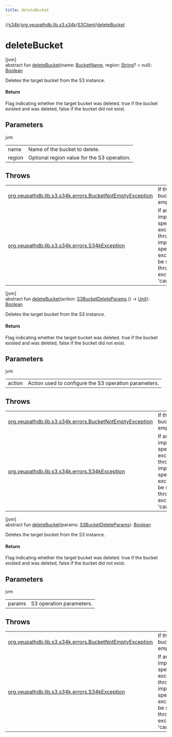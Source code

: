 ```yaml
---
title: deleteBucket
---
```

//[s34k](../../../index.html)/[org.veupathdb.lib.s3.s34k](../index.html)/[S3Client](index.html)/[deleteBucket](delete-bucket.html)



# deleteBucket



[jvm]\
abstract fun [deleteBucket](delete-bucket.html)(name: [BucketName](../../org.veupathdb.lib.s3.s34k.fields/-bucket-name/index.html), region: [String](https://kotlinlang.org/api/latest/jvm/stdlib/kotlin/-string/index.html)? = null): [Boolean](https://kotlinlang.org/api/latest/jvm/stdlib/kotlin/-boolean/index.html)



Deletes the target bucket from the S3 instance.



#### Return



Flag indicating whether the target bucket was deleted.  true if the bucket existed and was deleted, false if the bucket did not exist.



## Parameters


jvm

| | |
|---|---|
| name | Name of the bucket to delete. |
| region | Optional region value for the S3 operation. |



## Throws


| | |
|---|---|
| [org.veupathdb.lib.s3.s34k.errors.BucketNotEmptyException](../../org.veupathdb.lib.s3.s34k.errors/-bucket-not-empty-exception/index.html) | If the target bucket is not empty. |
| [org.veupathdb.lib.s3.s34k.errors.S34kException](../../org.veupathdb.lib.s3.s34k.errors/-s34k-exception/index.html) | If an implementation specific exception is thrown. The implementation specific exception will be set to the thrown exception's 'cause' value. |




[jvm]\
abstract fun [deleteBucket](delete-bucket.html)(action: [S3BucketDeleteParams](../../org.veupathdb.lib.s3.s34k.requests.client/-s3-bucket-delete-params/index.html).() -&gt; [Unit](https://kotlinlang.org/api/latest/jvm/stdlib/kotlin/-unit/index.html)): [Boolean](https://kotlinlang.org/api/latest/jvm/stdlib/kotlin/-boolean/index.html)



Deletes the target bucket from the S3 instance.



#### Return



Flag indicating whether the target bucket was deleted.  true if the bucket existed and was deleted, false if the bucket did not exist.



## Parameters


jvm

| | |
|---|---|
| action | Action used to configure the S3 operation parameters. |



## Throws


| | |
|---|---|
| [org.veupathdb.lib.s3.s34k.errors.BucketNotEmptyException](../../org.veupathdb.lib.s3.s34k.errors/-bucket-not-empty-exception/index.html) | If the target bucket is not empty. |
| [org.veupathdb.lib.s3.s34k.errors.S34kException](../../org.veupathdb.lib.s3.s34k.errors/-s34k-exception/index.html) | If an implementation specific exception is thrown. The implementation specific exception will be set to the thrown exception's 'cause' value. |




[jvm]\
abstract fun [deleteBucket](delete-bucket.html)(params: [S3BucketDeleteParams](../../org.veupathdb.lib.s3.s34k.requests.client/-s3-bucket-delete-params/index.html)): [Boolean](https://kotlinlang.org/api/latest/jvm/stdlib/kotlin/-boolean/index.html)



Deletes the target bucket from the S3 instance.



#### Return



Flag indicating whether the target bucket was deleted.  true if the bucket existed and was deleted, false if the bucket did not exist.



## Parameters


jvm

| | |
|---|---|
| params | S3 operation parameters. |



## Throws


| | |
|---|---|
| [org.veupathdb.lib.s3.s34k.errors.BucketNotEmptyException](../../org.veupathdb.lib.s3.s34k.errors/-bucket-not-empty-exception/index.html) | If the target bucket is not empty. |
| [org.veupathdb.lib.s3.s34k.errors.S34kException](../../org.veupathdb.lib.s3.s34k.errors/-s34k-exception/index.html) | If an implementation specific exception is thrown. The implementation specific exception will be set to the thrown exception's 'cause' value. |



